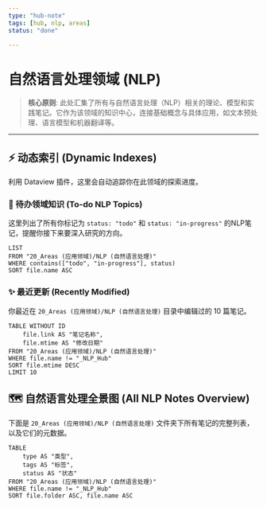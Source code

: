 ```yaml
---
type: "hub-note"
tags: [hub, nlp, areas]
status: "done"

---
```

# 自然语言处理领域 (NLP)

> **核心原则**: 此处汇集了所有与自然语言处理（NLP）相关的理论、模型和实践笔记。它作为该领域的知识中心，连接基础概念与具体应用，如文本预处理、语言模型和机器翻译等。

---

## ⚡ 动态索引 (Dynamic Indexes)

利用 Dataview 插件，这里会自动追踪你在此领域的探索进度。

### 📝 待办领域知识 (To-do NLP Topics)

这里列出了所有你标记为 `status: "todo"` 和 `status: "in-progress"` 的NLP笔记，提醒你接下来要深入研究的方向。

```dataview
LIST
FROM "20_Areas (应用领域)/NLP (自然语言处理)"
WHERE contains(["todo", "in-progress"], status)
SORT file.name ASC
```

### ✨ 最近更新 (Recently Modified)

你最近在 `20_Areas (应用领域)/NLP (自然语言处理)` 目录中编辑过的 10 篇笔记。

```dataview
TABLE WITHOUT ID
	file.link AS "笔记名称",
	file.mtime AS "修改日期"
FROM "20_Areas (应用领域)/NLP (自然语言处理)"
WHERE file.name != "_NLP_Hub"
SORT file.mtime DESC
LIMIT 10
```

## 🗺️ 自然语言处理全景图 (All NLP Notes Overview)

下面是 `20_Areas (应用领域)/NLP (自然语言处理)` 文件夹下所有笔记的完整列表，以及它们的元数据。

```dataview
TABLE
    type AS "类型",
    tags AS "标签",
    status AS "状态"
FROM "20_Areas (应用领域)/NLP (自然语言处理)"
WHERE file.name != "_NLP_Hub"
SORT file.folder ASC, file.name ASC
```